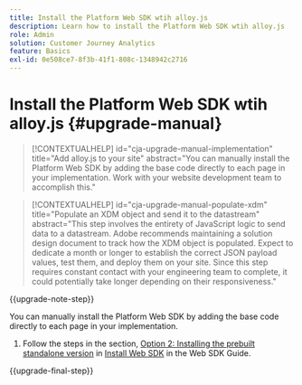 ```yaml
---
title: Install the Platform Web SDK wtih alloy.js
description: Learn how to install the Platform Web SDK wtih alloy.js
role: Admin
solution: Customer Journey Analytics
feature: Basics
exl-id: 0e508ce7-8f3b-41f1-808c-1348942c2716
---
```

# Install the Platform Web SDK wtih alloy.js {#upgrade-manual}

<!-- markdownlint-disable MD034 -->

>[!CONTEXTUALHELP]
>id="cja-upgrade-manual-implementation"
>title="Add alloy.js to your site"
>abstract="You can manually install the Platform Web SDK by adding the base code directly to each page in your implementation. Work with your website development team to accomplish this."

<!-- markdownlint-enable MD034 -->

<!-- markdownlint-disable MD034 -->

>[!CONTEXTUALHELP]
>id="cja-upgrade-manual-populate-xdm"
>title="Populate an XDM object and send it to the datastream"
>abstract="This step involves the entirety of JavaScript logic to send data to a datastream. Adobe recommends maintaining a solution design document to track how the XDM object is populated. Expect to dedicate a month or longer to establish the correct JSON payload values, test them, and deploy them on your site. Since this step requires constant contact with your engineering team to complete, it could potentially take longer depending on their responsiveness."

<!-- markdownlint-enable MD034 -->

{{upgrade-note-step}}

You can manually install the Platform Web SDK by adding the base code directly to each page in your implementation.

1. Follow the steps in the section, [Option 2: Installing the prebuilt standalone version](https://experienceleague.adobe.com/en/docs/experience-platform/edge/fundamentals/installing-the-sdk#option-2-installing-the-prebuilt-standalone-version) in [Install Web SDK](https://experienceleague.adobe.com/en/docs/experience-platform/edge/fundamentals/installing-the-sdk) in the Web SDK Guide.

{{upgrade-final-step}}

